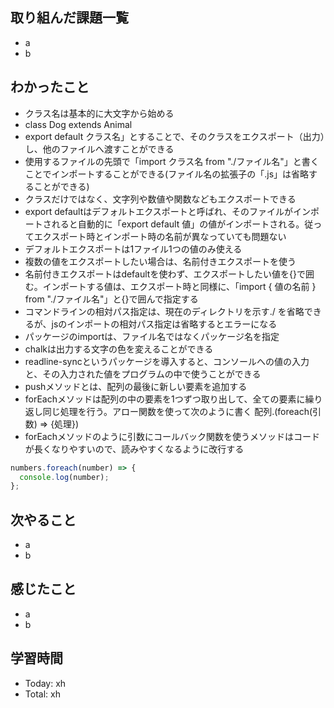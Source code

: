 ## 取り組んだ課題一覧
- a
- b
## わかったこと
- クラス名は基本的に大文字から始める
- class Dog extends Animal
- export default クラス名」とすることで、そのクラスをエクスポート（出力）し、他のファイルへ渡すことができる
- 使用するファイルの先頭で「import クラス名 from "./ファイル名"」と書くことでインポートすることができる(ファイル名の拡張子の「.js」は省略することができる)
- クラスだけではなく、文字列や数値や関数などもエクスポートできる
- export defaultはデフォルトエクスポートと呼ばれ、そのファイルがインポートされると自動的に「export default 値」の値がインポートされる。従ってエクスポート時とインポート時の名前が異なっていても問題ない
- デフォルトエクスポートは1ファイル1つの値のみ使える
- 複数の値をエクスポートしたい場合は、名前付きエクスポートを使う
- 名前付きエクスポートはdefaultを使わず、エクスポートしたい値を{}で囲む。インポートする値は、エクスポート時と同様に、「import { 値の名前 } from "./ファイル名"」と{}で囲んで指定する
- コマンドラインの相対パス指定は、現在のディレクトリを示す./ を省略できるが、jsのインポートの相対パス指定は省略するとエラーになる
- パッケージのimportは、ファイル名ではなくパッケージ名を指定
- chalkは出力する文字の色を変えることができる
- readline-syncというパッケージを導入すると、コンソールへの値の入力と、その入力された値をプログラムの中で使うことができる
- pushメソッドとは、配列の最後に新しい要素を追加する
- forEachメソッドは配列の中の要素を1つずつ取り出して、全ての要素に繰り返し同じ処理を行う。アロー関数を使って次のように書く 配列.(foreach(引数) => {処理})
- forEachメソッドのように引数にコールバック関数を使うメソッドはコードが長くなりやすいので、読みやすくなるように改行する
```javascript:test.js
numbers.foreach(number) => {
  console.log(number);
};
```
## 次やること
- a
- b
## 感じたこと
- a
- b
## 学習時間
- Today: xh
- Total: xh
